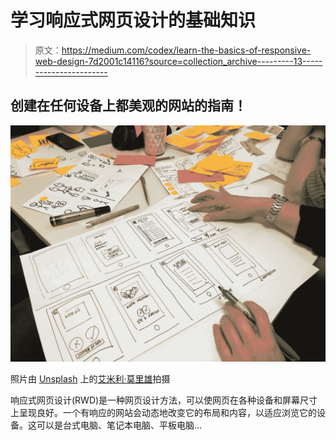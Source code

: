 # 学习响应式网页设计的基础知识

> 原文：<https://medium.com/codex/learn-the-basics-of-responsive-web-design-7d2001c14116?source=collection_archive---------13----------------------->

## 创建在任何设备上都美观的网站的指南！

![](img/c88b9ae4589b19c71fe47c3ed71c901f.png)

照片由 [Unsplash](https://unsplash.com?utm_source=medium&utm_medium=referral) 上的[艾米利·莫里雄](https://unsplash.com/@amayli?utm_source=medium&utm_medium=referral)拍摄

响应式网页设计(RWD)是一种网页设计方法，可以使网页在各种设备和屏幕尺寸上呈现良好。一个有响应的网站会动态地改变它的布局和内容，以适应浏览它的设备。这可以是台式电脑、笔记本电脑、平板电脑…